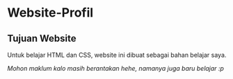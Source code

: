 # Website-Profil

## Tujuan Website 
Untuk belajar HTML dan CSS, website ini dibuat sebagai bahan belajar saya.

*Mohon maklum kalo masih berantakan hehe, namanya juga baru belajar :p*
